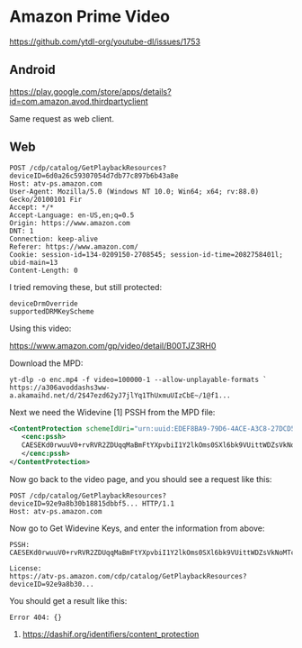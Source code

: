 # Amazon Prime Video

https://github.com/ytdl-org/youtube-dl/issues/1753

## Android

https://play.google.com/store/apps/details?id=com.amazon.avod.thirdpartyclient

Same request as web client.

## Web

~~~
POST /cdp/catalog/GetPlaybackResources?deviceID=6d0a26c59307054d7db77c897b6b43a8e
Host: atv-ps.amazon.com
User-Agent: Mozilla/5.0 (Windows NT 10.0; Win64; x64; rv:88.0) Gecko/20100101 Fir
Accept: */*
Accept-Language: en-US,en;q=0.5
Origin: https://www.amazon.com
DNT: 1
Connection: keep-alive
Referer: https://www.amazon.com/
Cookie: session-id=134-0209150-2708545; session-id-time=2082758401l; ubid-main=13
Content-Length: 0
~~~

I tried removing these, but still protected:

~~~
deviceDrmOverride
supportedDRMKeyScheme
~~~

Using this video:

https://www.amazon.com/gp/video/detail/B00TJZ3RH0

Download the MPD:

~~~
yt-dlp -o enc.mp4 -f video=100000-1 --allow-unplayable-formats `
https://a306avoddashs3ww-a.akamaihd.net/d/2$47ezd62yJ7jlYq1ThUxmuUIzCbE~/1@f1...
~~~

Next we need the Widevine [1] PSSH from the MPD file:

~~~xml
<ContentProtection schemeIdUri="urn:uuid:EDEF8BA9-79D6-4ACE-A3C8-27DCD51D21ED">
   <cenc:pssh>
   CAESEKd0rwuuV0+rvRVR2ZDUqqMaBmFtYXpvbiI1Y2lkOms0SXl6bk9VUittWDZsVkNoMTcwd0E9PSxwM1N2QzY1WFQ2dTlGVkhaa05TcW93PT0qAlNEMgA=
   </cenc:pssh>
</ContentProtection>
~~~

Now go back to the video page, and you should see a request like this:

~~~
POST /cdp/catalog/GetPlaybackResources?deviceID=92e9a8b30b18815dbbf5... HTTP/1.1
Host: atv-ps.amazon.com
~~~

Now go to Get Widevine Keys, and enter the information from above:

~~~
PSSH:
CAESEKd0rwuuV0+rvRVR2ZDUqqMaBmFtYXpvbiI1Y2lkOms0SXl6bk9VUittWDZsVkNoMTcwd0E9PSxwM1N2QzY1WFQ2dTlGVkhaa05TcW93PT0qAlNEMgA=

License:
https://atv-ps.amazon.com/cdp/catalog/GetPlaybackResources?deviceID=92e9a8b30...
~~~

You should get a result like this:

~~~
Error 404: {} 
~~~

1. <https://dashif.org/identifiers/content_protection>
